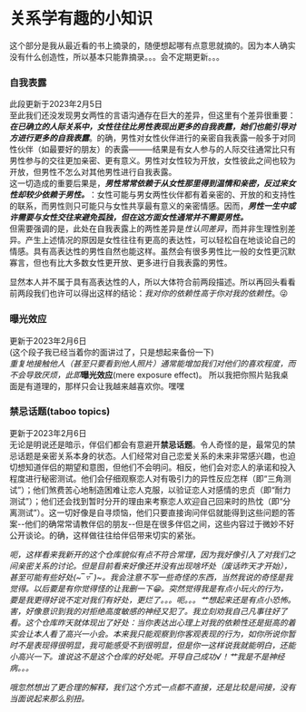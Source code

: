 # 关系学有趣的小知识
这个部分是我从最近看的书上摘录的，随便想起哪有点意思就摘的。因为本人确实没有什么创造性，所以基本只能靠摘录。。。会不定期更新。。。
### 自我表露
此段更新于2023年2月5日   
至此我们还没发现男女两性的言语沟通存在巨大的差异，但这里有个差异很重要：***在已确立的人际关系中，女性往往比男性表现出更多的自我表露，她们也能引导对方进行更多的自我表露***。的确，男性对女性伙伴进行的亲密自我表露一般多于对同性伙伴（如最要好的朋友）的表露———结果是有女人参与的人际交往通常比只有男性参与的交往更加亲密、更有意义。男性对女性较为开放，女性彼此之间也较为开放，但男性不怎么对其他男性进行自我表露。   
这一切造成的重要后果是，***男性常常依赖于从女性那里得到温情和亲密，反过来女性却较少依赖于男性。***：女性可能与男女两性伙伴都有着亲密的、开放的和支持性的联系，而男性则只可能只与女性共享最有意义的亲密情感。因而，***男性一生中或许需要与女性交往来避免孤独，但在这方面女性通常并不需要男性。***   
但需要强调的是，此处在自我表露上的两性差异是*性认同差异*，而并非生理性别差异。产生上述情况的原因是女性往往有更高的表达性，可以轻松自在地谈论自己的情感。具有高表达性的男性自然也能这样。虽然会有很多男性比一般的女性更沉默寡言，但也有比大多数女性更开放、更多进行自我表露的男性。  

显然本人并不属于具有高表达性的人，所以大体符合前两段描述。所以再回头看看前两段我们也许可以得出这样的结论：*我对你的依赖性高于你对我的依赖性*。😜    
### 曝光效应 
更新于2023年2月6日  
(这个段子我已经当着你的面讲过了，只是想起来备份一下)  
*重复地接触他人（甚至只要看到他人照片）通常能增加我们对他们的喜欢程度，而不会导致厌烦，此即***曝光效应**(mere exposure effect)。 
所以我把你照片贴我桌面是有道理的，那样只会让我越来越喜欢你。嘿嘿   
### 禁忌话题(taboo topics)
更新于2023年2月6日    
无论是明说还是暗示，伴侣们都会有意避开**禁忌话题**。令人奇怪的是，最常见的禁忌话题是亲密关系本身的状态。人们经常对自己恋爱关系的未来非常感兴趣，也迫切想知道伴侣的期望和意图，但他们不会明问。相反，他们会对恋人的承诺和投入程度进行秘密测试。他们会仔细观察恋人对有吸引力的异性反应怎样（即“三角测试”）；他们煞费苦心地制造困难让恋人克服，以验证恋人对感情的忠贞（即“耐力测试”）；他们还会找到暂时分开的理由来考察恋人欢迎自己回来时的热忱（即“分离测试”）。这一切好像是自寻烦恼，他们只要直接询问伴侣就能得到这些问题的答案--他们的确常常请教伴侣的朋友--但是在很多伴侣之间，这些内容过于微妙不好公开谈论。的确，这样做往往给伴侣带来切实的紧张。  

*呃，这样看来我新开的这个仓库貌似有点不符合常理，因为我好像引入了对我们之间亲密关系的讨论。但是目前看来好像还并没有出现啥坏处（废话昨天才开始），甚至可能有些好处(⁠~⁠‾⁠▿⁠‾⁠)⁠~。我会注意不写一些奇怪的东西，当然我说的奇怪是我觉得。以后要是有你觉得怪的让我删一下😁。突然觉得我是有点小玩火的行为，要是我更得好说不定对我们有好处，更烂了。。。呃。。。艹想起来还是有点小恐怖。害，好像意识到我的对拒绝高度敏感的神经又犯了。我立刻劝我自己凡事往好了看。这个仓库昨天就体现出了好处：当你表达出心理上对我的依赖性还是挺高的着实会让本人看了高兴一小会。本来我只能观察到你客观表现的行为，如你所说你暂时不是表现得很明显，我可能感受不到很明显，但是你一这样说我就能明白，还能小高兴一下。谁说这不是这个仓库的好处呢。开导自己成功√！艹我是不是神经病。。。*     

*哦忽然想出了更合理的解释，我们这个方式一点都不直接，还是比较是间接，没有当面说起来那么别扭。*
